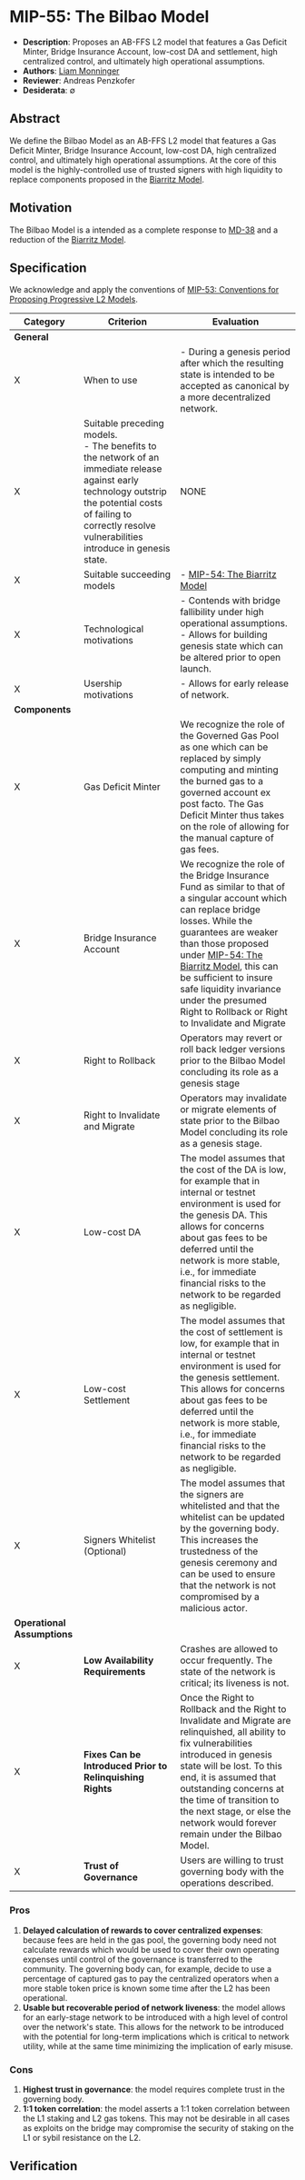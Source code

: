 # MIP-55: The Bilbao Model
- **Description**: Proposes an AB-FFS L2 model that features a Gas Deficit Minter, Bridge Insurance Account, low-cost DA and settlement, high centralized control, and ultimately high operational assumptions.
- **Authors**: [Liam Monninger](mailto:liam@movementlabs.xyz)
- **Reviewer**: Andreas Penzkofer
- **Desiderata**: $\emptyset$

## Abstract

We define the Bilbao Model as an AB-FFS L2 model that features a Gas Deficit Minter, Bridge Insurance Account, low-cost DA, high centralized control, and ultimately high operational assumptions. At the core of this model is the highly-controlled use of trusted signers with high liquidity to replace components proposed in the [Biarritz Model](https://github.com/movementlabsxyz/MIP/pull/54).

## Motivation

The Bilbao Model is a intended as a complete response to [MD-38](https://github.com/movementlabsxyz/MIP/pulls) and a reduction of the [Biarritz Model](https://github.com/movementlabsxyz/MIP/pull/54).

## Specification

We acknowledge and apply the conventions of [MIP-53: Conventions for Proposing Progressive L2 Models](https://github.com/movementlabsxyz/MIP/pull/53).

| Category | Criterion | Evaluation |
|-----------|-----------|------------|
| **General** | | |
|X| When to use | - During a genesis period after which the resulting state is intended to be accepted as canonical by a more decentralized network. |
|X| Suitable preceding models.<br> - The benefits to the network of an immediate release against early technology outstrip the potential costs of failing to correctly resolve vulnerabilities introduce in genesis state. | NONE |
|X| Suitable succeeding models | - [MIP-54: The Biarritz Model](https://github.com/movementlabsxyz/MIP/pull/54) |
|X| Technological motivations | - Contends with bridge fallibility under high operational assumptions.<br> - Allows for building genesis state which can be altered prior to open launch. |
|X| Usership motivations | - Allows for early release of network. |
| **Components** | | |
|X| Gas Deficit Minter | We recognize the role of the Governed Gas Pool as one which can be replaced by simply computing and minting the burned gas to a governed account ex post facto. The Gas Deficit Minter thus takes on the role of allowing for the manual capture of gas fees. |
|X| Bridge Insurance Account | We recognize the role of the Bridge Insurance Fund as similar to that of a singular account which can replace bridge losses. While the guarantees are weaker than those proposed under [MIP-54: The Biarritz Model](https://github.com/movementlabsxyz/MIP/pull/54), this can be sufficient to insure safe liquidity invariance under the presumed Right to Rollback or Right to Invalidate and Migrate |
|X| Right to Rollback | Operators may revert or roll back ledger versions prior to the Bilbao Model concluding its role as a genesis stage  |
|X| Right to Invalidate and Migrate | Operators may invalidate or migrate elements of state prior to the Bilbao Model concluding its role as a genesis stage. |
|X| Low-cost DA | The model assumes that the cost of the DA is low, for example that in internal or testnet environment is used for the genesis DA. This allows for concerns about gas fees to be deferred until the network is more stable, i.e., for immediate financial risks to the network to be regarded as negligible. |
|X| Low-cost Settlement | The model assumes that the cost of settlement is low, for example that in internal or testnet environment is used for the genesis settlement. This allows for concerns about gas fees to be deferred until the network is more stable, i.e., for immediate financial risks to the network to be regarded as negligible. |
|X| Signers Whitelist (Optional) | The model assumes that the signers are whitelisted and that the whitelist can be updated by the governing body. This increases the trustedness of the genesis ceremony and can be used to ensure that the network is not compromised by a malicious actor. |
| **Operational Assumptions** | | |
|X| **Low Availability Requirements** | Crashes are allowed to occur frequently. The state of the network is critical; its liveness is not. |
|X| **Fixes Can be Introduced Prior to Relinquishing Rights** | Once the Right to Rollback and the Right to Invalidate and Migrate are relinquished, all ability to fix vulnerabilities introduced in genesis state will be lost. To this end, it is assumed that outstanding concerns at the time of transition to the next stage, or else the network would forever remain under the Bilbao Model. |
|X| **Trust of Governance** | Users are willing to trust governing body with the operations described.  |

### Pros
1. **Delayed calculation of rewards to cover centralized expenses**: because fees are held in the gas pool, the governing body need not calculate rewards which would be used to cover their own operating expenses until control of the governance is transferred to the community. The governing body can, for example, decide to use a percentage of captured gas to pay the centralized operators when a more stable token price is known some time after the L2 has been operational.
2. **Usable but recoverable period of network liveness**: the model allows for an early-stage network to be introduced with a high level of control over the network's state. This allows for the network to be introduced with the potential for long-term implications which is critical to network utility, while at the same time minimizing the implication of early misuse.

### Cons
1. **Highest trust in governance**: the model requires complete trust in the governing body. 
2. **1:1 token correlation**: the model asserts a 1:1 token correlation between the L1 staking and L2 gas tokens. This may not be desirable in all cases as exploits on the bridge may compromise the security of staking on the L1 or sybil resistance on the L2.

## Verification
